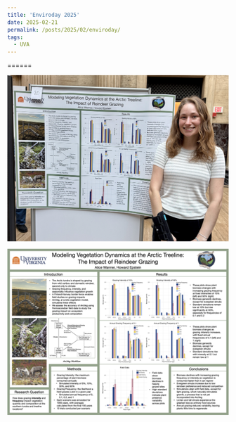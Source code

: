 ```yaml
---
title: 'Enviroday 2025'
date: 2025-02-21
permalink: /posts/2025/02/enviroday/
tags:
  - UVA
---
```


======

![image](page_imgs/enviroday.JPG)

![image](page_imgs/enviroday_poster.jpg)
